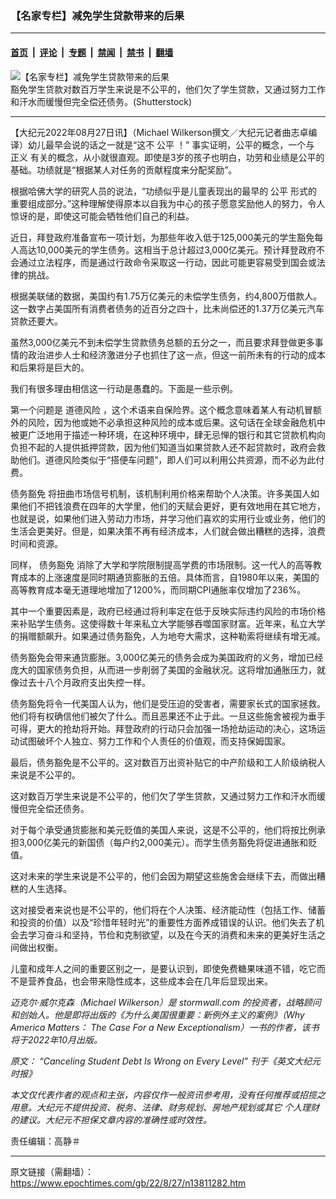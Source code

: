 ### 【名家专栏】减免学生贷款带来的后果

---

#### [首页](../../../..?n13811282) &nbsp;|&nbsp; [评论](../../../../../epoch-comment?n13811282) &nbsp;|&nbsp; [专题](../../../../../epoch-special?n13811282) &nbsp;|&nbsp; [禁闻](../../../../../epoch-news?n13811282) &nbsp;|&nbsp; [禁书](../../../../../books?n13811282) &nbsp;|&nbsp; [翻墙](https://github.com/gfw-breaker/nogfw/blob/master/README.md?n13811282)


<div><img alt="【名家专栏】减免学生贷款带来的后果" class="attachment-djy_600_400 size-djy_600_400 wp-post-image" src="https://i.epochtimes.com/assets/uploads/2022/08/id13811511-student-dubt-shutterstock_119968390-1200x795-600x400.jpg"/>
<div class="caption">
 豁免学生贷款对数百万学生来说是不公平的，他们欠了学生贷款，又通过努力工作和汗水而缓慢但完全偿还债务。(Shutterstock)
</div></div><hr/><div class="post_content" id="artbody" itemprop="articleBody">
 <!-- article content begin -->
 <p>
  【大纪元2022年08月27日讯】（Michael Wilkerson撰文／大纪元记者曲志卓编译）幼儿最早会说的话之一就是“这不
  <ok href="https://www.epochtimes.com/gb/tag/%E5%85%AC%E5%B9%B3.html">
   公平
  </ok>
  ！” 事实证明，公平的概念，一个与
  <ok href="https://www.epochtimes.com/gb/tag/%E6%AD%A3%E4%B9%89.html">
   正义
  </ok>
  有关的概念，从小就很直观。即使是3岁的孩子也明白，功劳和业绩是公平的基础。功绩就是“根据某人对任务的贡献程度来分配奖励”。
 </p>
 <p>
  根据哈佛大学的研究人员的说法，“功绩似乎是儿童表现出的最早的
  <ok href="https://www.epochtimes.com/gb/tag/%E5%85%AC%E5%B9%B3.html">
   公平
  </ok>
  形式的重要组成部分。”这种理解使得原本以自我为中心的孩子愿意奖励他人的努力，令人惊讶的是，即使这可能会牺牲他们自己的利益。
 </p>
 <p>
  近日，拜登政府准备宣布一项计划，为那些年收入低于125,000美元的学生豁免每人高达10,000美元的学生债务。这相当于总计超过3,000亿美元。预计拜登政府不会通过立法程序，而是通过行政命令采取这一行动，因此可能更容易受到国会或法律的挑战。
 </p>
 <p>
  根据美联储的数据，美国约有1.75万亿美元的未偿学生债务，约4,800万借款人。这一数字占美国所有消费者债务的近百分之四十，比未尚偿还的1.37万亿美元汽车贷款还要大。
 </p>
 <p>
  虽然3,000亿美元不到未偿学生贷款债务总额的五分之一，而且要求拜登做更多事情的政治进步人士和经济激进分子也抓住了这一点，但这一前所未有的行动的成本和后果将是巨大的。
 </p>
 <p>
  我们有很多理由相信这一行动是愚蠢的。下面是一些示例。
 </p>
 <p>
  第一个问题是
  <ok href="https://www.epochtimes.com/gb/tag/%E9%81%93%E5%BE%B7%E9%A3%8E%E9%99%A9.html">
   道德风险
  </ok>
  ，这个术语来自保险界。这个概念意味着某人有动机冒额外的风险，因为他或她不必承担这种风险的成本或后果。这句话在全球金融危机中被更广泛地用于描述一种环境，在这种环境中，肆无忌惮的银行和其它贷款机构向负担不起的人提供抵押贷款，因为他们知道当如果贷款人还不起贷款时，政府会救助他们。道德风险类似于“搭便车问题”，即人们可以利用公共资源，而不必为此付费。
 </p>
 <p>
  <ok href="https://www.epochtimes.com/gb/tag/%E5%80%BA%E5%8A%A1%E8%B1%81%E5%85%8D.html">
   债务豁免
  </ok>
  将扭曲市场信号机制，该机制利用价格来帮助个人决策。许多美国人如果他们不把钱浪费在四年的大学里，他们的天赋会更好，更有效地用在其它地方，也就是说，如果他们进入劳动力市场，并学习他们喜欢的实用行业或业务，他们的生活会更美好。但是，如果决策不再有经济成本，人们就会做出糟糕的选择，浪费时间和资源。
 </p>
 <p>
  同样，
  <ok href="https://www.epochtimes.com/gb/tag/%E5%80%BA%E5%8A%A1%E8%B1%81%E5%85%8D.html">
   债务豁免
  </ok>
  消除了大学和学院限制提高学费的市场限制。这一代人的高等教育成本的上涨速度是同时期通货膨胀的五倍。具体而言，自1980年以来，美国的高等教育成本毫无道理地增加了1200%，而同期CPI通胀率仅增加了236%。
 </p>
 <p>
  其中一个重要因素是，政府已经通过将利率定在低于反映实际违约风险的市场价格来补贴学生债务。这使得数十年来私立大学能够吞噬国家财富。近年来，私立大学的捐赠额飙升。如果通过债务豁免，人为地夸大需求，这种勒索将继续有增无减。
 </p>
 <p>
  债务豁免会带来通货膨胀。3,000亿美元的债务会成为美国政府的义务，增加已经庞大的国家债务负担，从而进一步削弱了美国的金融状况。这将增加通胀压力，就像过去十八个月政府支出失控一样。
 </p>
 <p>
  债务豁免将令一代美国人认为，他们是受压迫的受害者，需要家长式的国家拯救。他们将有权确信他们被欠了什么。而且恶果还不止于此。一旦这些施舍被视为垂手可得，更大的抢劫将开始。拜登政府的行动只会加强一场抢劫运动的决心，这场运动试图破坏个人独立、努力工作和个人责任的价值观，而支持保姆国家。
 </p>
 <p>
  最后，债务豁免是不公平的。这对数百万出资补贴它的中产阶级和工人阶级纳税人来说是不公平的。
 </p>
 <p>
  这对数百万学生来说是不公平的，他们欠了学生贷款，又通过努力工作和汗水而缓慢但完全偿还债务。
 </p>
 <p>
  对于每个承受通货膨胀和美元贬值的美国人来说，这是不公平的，他们将按比例承担3,000亿美元的新国债（每户约2,000美元）。而学生债务豁免将促进通胀和贬值。
 </p>
 <p>
  这对未来的学生来说是不公平的，他们会因为期望这些施舍会继续下去，而做出糟糕的人生选择。
 </p>
 <p>
  这对接受者来说也是不公平的，他们将在个人决策、经济能动性（包括工作、储蓄和投资的价值）以及“珍惜年轻时光”的重要性方面养成错误的认识。他们失去了机会去学习奋斗和坚持，节俭和克制欲望，以及在今天的消费和未来的更美好生活之间做出权衡。
 </p>
 <p>
  儿童和成年人之间的重要区别之一，是要认识到，即使免费糖果味道不错，吃它而不是营养食品，也会带来隐性成本，这些成本会在几年后显现出来。
 </p>
 <p>
  <em>
   迈克尔‧威尔克森（Michael Wilkerson）是 stormwall.com 的投资者，战略顾问和创始人。他是即将出版的《为什么美国很重要：新例外主义的案例》（Why America Matters： The Case For a New Exceptionalism）一书的作者，该书将于2022年10月出版。
  </em>
 </p>
 <p>
  <em>
   原文：
   <ok href="https://www.theepochtimes.com/canceling-student-debt-is-wrong-on-every-level_4686090.html" rel="noopener noreferrer" target="_blank">
    “Canceling Student Debt Is Wrong on Every Level”
   </ok>
   刊于《英文大纪元时报》
  </em>
 </p>
 <p>
  <em>
   本文仅代表作者的观点和主张，内容仅作一般资讯参考用，没有任何推荐或招揽之用意。大纪元不提供投资、税务、法律、财务规划、房地产规划或其它
   <ok href="https://www.epochtimes.com/gb/tag/%E4%B8%AA%E4%BA%BA%E7%90%86%E8%B4%A2.html">
    个人理财
   </ok>
   的建议。大纪元不担保文章内容的准确性或时效性。
  </em>
 </p>
 <p>
  责任编辑：高静＃
 </p>
 <!-- article content end -->
 <div id="below_article_ad">
 </div>
</div>


---

原文链接（需翻墙）：https://www.epochtimes.com/gb/22/8/27/n13811282.htm